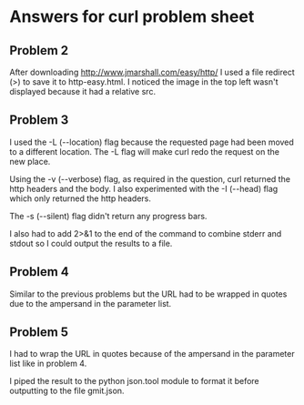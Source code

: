 # Answers for curl problem sheet
## Problem 2
After downloading http://www.jmarshall.com/easy/http/ I used a file redirect (>) to save it to http-easy.html. I noticed the image in the top left wasn't displayed because it had a relative src.

## Problem 3
I used the -L (--location) flag because the requested page had been moved to a different location. The -L flag will make curl redo the request on the new place.

Using the -v (--verbose) flag, as required in the question, curl returned the http headers and the body. I also experimented with the -I (--head) flag which only returned the http headers.

The -s (--silent) flag didn't return any progress bars.

I also had to add 2>&1 to the end of the command to combine stderr and stdout so I could output the results to a file.

## Problem 4
Similar to the previous problems but the URL had to be wrapped in quotes due to the ampersand in the parameter list.

## Problem 5
I had to wrap the URL in quotes because of the ampersand in the parameter list like in problem 4.

I piped the result to the python json.tool module to format it before outputting to the file gmit.json.
